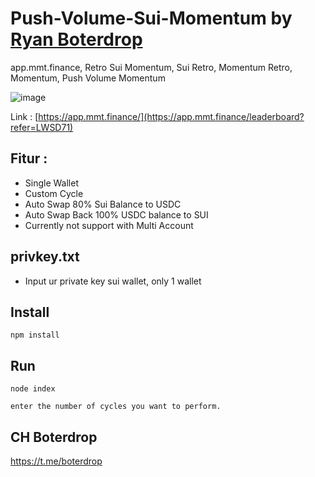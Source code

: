 # Push-Volume-Sui-Momentum by [Ryan Boterdrop](https://t.me/pony0nyo)
app.mmt.finance, Retro Sui Momentum, Sui Retro, Momentum Retro, Momentum, Push Volume Momentum

![image](https://github.com/user-attachments/assets/2be484ee-6c94-42a8-9e67-9f127656becc)

Link : [https://app.mmt.finance/](https://app.mmt.finance/leaderboard?refer=LWSD71)

## Fitur :
- Single Wallet
- Custom Cycle
- Auto Swap 80% Sui Balance to USDC
- Auto Swap Back 100% USDC balance to SUI
- Currently not support with Multi Account

## privkey.txt
- Input ur private key sui wallet, only 1 wallet

## Install
```
npm install
```

## Run
```
node index
```
```
enter the number of cycles you want to perform.
```

## CH Boterdrop 
https://t.me/boterdrop
